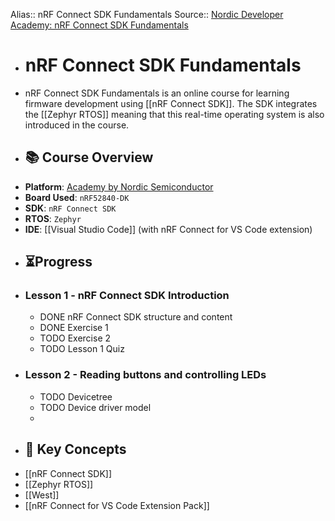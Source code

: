 Alias:: nRF Connect SDK Fundamentals
Source:: [Nordic Developer Academy: nRF Connect SDK Fundamentals](https://academy.nordicsemi.com/courses/nrf-connect-sdk-fundamentals/)

- # nRF Connect SDK Fundamentals
- nRF Connect SDK Fundamentals is an online course for learning firmware development using [[nRF Connect SDK]]. The SDK integrates the [[Zephyr RTOS]] meaning that this real-time operating system is also introduced in the course.
- ## 📚 Course Overview
- **Platform**: [Academy by Nordic Semiconductor](https://academy.nordicsemi.com/)
- **Board Used**: `nRF52840-DK`
- **SDK**: `nRF Connect SDK`
- **RTOS**: `Zephyr`
- **IDE**: [[Visual Studio Code]] (with nRF Connect for VS Code extension)
- ## ⏳Progress
- ### Lesson 1 - nRF Connect SDK Introduction
	- DONE nRF Connect SDK structure and content
	- DONE Exercise 1
	- TODO Exercise 2
	- TODO Lesson 1 Quiz
- ### Lesson 2 - Reading buttons and controlling LEDs
	- TODO Devicetree
	- TODO Device driver model
	-
- ## 🧠 Key Concepts
- [[nRF Connect SDK]]
- [[Zephyr RTOS]]
- [[West]]
- [[nRF Connect for VS Code Extension Pack]]